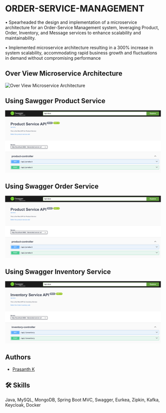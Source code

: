 
# ORDER-SERVICE-MANAGEMENT

• Spearheaded the design and implementation of a microservice architecture for an Order-Service Management system,
leveraging Product, Order, Inventory, and Message services to enhance scalability and maintainability.

• Implemented microservice architecture resulting in a 300% increase in system scalability, accommodating rapid
business growth and fluctuations in demand without compromising performance
## Over View Microservice Architecture 

![Over View Microservice Architecture ]([https://github.com/prasanth76200/Pictures/blob/main/Pictures/order-Service.png?raw=true](https://github.com/user-attachments/assets/7247f19e-7acc-4070-93b5-2e8d6b5f74c0))

## Using Sawgger Product Service

![Using Sawgger Product Service](https://github.com/prasanth76200/Pictures/blob/main/Pictures/Screenshot%20from%202024-05-16%2015-59-57.png?raw=true)

## Using Swagger Order Service

![Using Sawgger Order Service](https://github.com/prasanth76200/Pictures/blob/main/Pictures/Screenshot%20from%202024-05-16%2015-59-57.png?raw=true)

## Using Swagger Inventory Service

![Using Sawgger Inventory Service](https://github.com/prasanth76200/Pictures/blob/main/Pictures/Screenshot%20from%202024-05-16%2016-00-26.png?raw=true)


## Authors

- [Prasanth K](https://www.linkedin.com/in/followprasanth/)


## 🛠 Skills
 Java, MySQL, MongoDB, Spring Boot MVC, Swagger, Eurkea, Zipkin, Kafka, Keycloak, Docker
